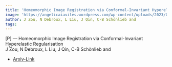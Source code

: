 ```yaml
---  
title: 'Homeomorphic Image Registration via Conformal-Invariant Hyperelastic Regularisation'  
image: 'https://angelicaiaviles.wordpress.com/wp-content/uploads/2023/03/regw23c.png'  
author: J Zou, N Debroux, L Liu, J Qin, C-B Schönlieb and  
tags:   
---  
```

  
[P] — Homeomorphic Image Registration via Conformal-Invariant Hyperelastic Regularisation  
J Zou, N Debroux, L Liu, J Qin, C-B Schönlieb and  
  
- [Arxiv-Link](https://arxiv.org/pdf/2303.08113.pdf)  
        